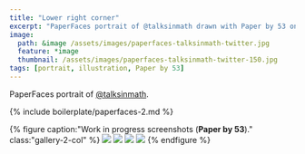 ```yaml
---
title: "Lower right corner"
excerpt: "PaperFaces portrait of @talksinmath drawn with Paper by 53 on an iPad."
image: 
  path: &image /assets/images/paperfaces-talksinmath-twitter.jpg 
  feature: *image
  thumbnail: /assets/images/paperfaces-talksinmath-twitter-150.jpg
tags: [portrait, illustration, Paper by 53]
---
```


PaperFaces portrait of [@talksinmath](https://twitter.com/talksinmath).

{% include boilerplate/paperfaces-2.md %}

{% figure caption:"Work in progress screenshots (**Paper by 53**)." class:"gallery-2-col" %}
[![](/assets/images/paperfaces-talksinmath-process-1-600.jpg)](/assets/images/paperfaces-talksinmath-process-1-lg.jpg)
[![](/assets/images/paperfaces-talksinmath-process-2-600.jpg)](/assets/images/paperfaces-talksinmath-process-2-lg.jpg)
[![](/assets/images/paperfaces-talksinmath-process-3-600.jpg)](/assets/images/paperfaces-talksinmath-process-3-lg.jpg)
[![](/assets/images/paperfaces-talksinmath-process-4-600.jpg)](/assets/images/paperfaces-talksinmath-process-4-lg.jpg)
{% endfigure %}
